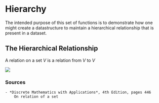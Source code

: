 
# Hierarchy

The intended purpose of this set of functions is to demonstrate how one might create a datastructure to maintain a hierarchical relationship that is present in a dataset.

## The Hierarchical Relationship

A relation on a set *V* is a relation from *V* to *V*

<img src="https://render.githubusercontent.com/render/math?math=\forall x,y \in V, there is a arrow from x to y \Leftrightarrow x *R* y \Leftrightarrow (x,y) \in *R*">

### Sources
	- *Discrete Mathematics with Applications*, 4th Edition, pages 446
		On relation of a set
